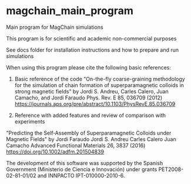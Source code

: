 # magchain_main_program
Main program for MagChain simulations

This program is for scientific and academic non-commercial purposes

See docs folder for installation instructions and how to prepare and run simulations

When using this program please cite the following basic references:

1) Basic reference of the code
"On-the-fly coarse-graining methodology for the simulation of chain formation of superparamagnetic colloids in strong magnetic fields" by Jordi S. Andreu, Carles Calero, Juan Camacho, and Jordi Faraudo
Phys. Rev. E 85, 036709 (2012)
https://journals.aps.org/pre/abstract/10.1103/PhysRevE.85.036709


2) Reference with added features and review of comparison with experiments

"Predicting the Self‐Assembly of Superparamagnetic Colloids under Magnetic Fields" by 
Jordi Faraudo  Jordi S. Andreu  Carles Calero  Juan Camacho
Advanced Functional Materials 26, 3837 (2016)
https://doi.org/10.1002/adfm.201504839

The development of this software was supported by the Spanish Government (Ministerio de Ciencia e Innovación) under grants PET2008-02-81-01/02 and INNPACTO IPT-010000-2010-6.

